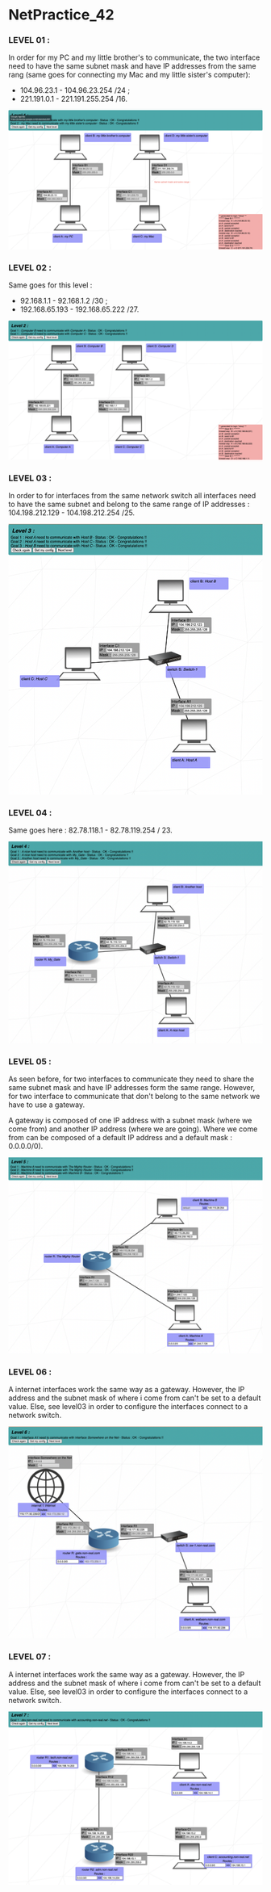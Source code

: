 # NetPractice_42

### LEVEL 01 :

In order for my PC and my little brother's to communicate, the two interface need to have the same subnet mask and have IP addresses from the same rang (same goes for connecting my Mac and my little sister's computer):
- 104.96.23.1 - 104.96.23.254 /24 ;
- 221.191.0.1 - 221.191.255.254 /16.

![alt text](https://github.com/mboy29/NetPractice_42/blob/main/Levels/level01-2.png)

### LEVEL 02 :

Same goes for this level :
- 92.168.1.1 - 92.168.1.2 /30 ;
- 192.168.65.193 - 192.168.65.222 /27.

![alt text](https://github.com/mboy29/NetPractice_42/blob/main/Levels/level02-2.png)

### LEVEL 03 :

In order to for interfaces from the same network switch all interfaces need to have the same subnet and belong to the same range of IP addresses : 104.198.212.129 - 104.198.212.254 /25.

![alt text](https://github.com/mboy29/NetPractice_42/blob/main/Levels/level03-2.png)

### LEVEL 04 :

Same goes here : 82.78.118.1 - 82.78.119.254 / 23.

![alt text](https://github.com/mboy29/NetPractice_42/blob/main/Levels/level04-2.png)

### LEVEL 05 :

As seen before, for two interfaces to communicate they need to share the same subnet mask and have IP addresses form the same range. However, for two interface to communicate that don't belong to the same network we have to use a gateway.

A gateway is composed of one IP address with a subnet mask (where we come from) and another IP address (where we are going). Where we come from can be composed of a default IP address and a default mask : 0.0.0.0/0).

![alt text](https://github.com/mboy29/NetPractice_42/blob/main/Levels/level05-2.png)

### LEVEL 06 :

A internet interfaces work the same way as a gateway. However, the IP address and the subnet mask of where i come from can't be set to a default value. Else, see level03 in order to configure the interfaces connect to a network switch.

![alt text](https://github.com/mboy29/NetPractice_42/blob/main/Levels/level06-2.png)

### LEVEL 07 :

A internet interfaces work the same way as a gateway. However, the IP address and the subnet mask of where i come from can't be set to a default value. Else, see level03 in order to configure the interfaces connect to a network switch.

![alt text](https://github.com/mboy29/NetPractice_42/blob/main/Levels/level07-2.png)


